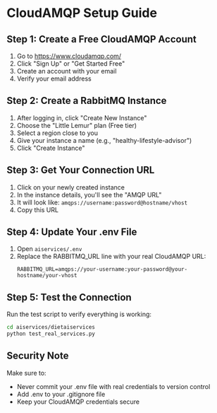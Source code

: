 # CloudAMQP Setup Guide

## Step 1: Create a Free CloudAMQP Account

1. Go to https://www.cloudamqp.com/
2. Click "Sign Up" or "Get Started Free"
3. Create an account with your email
4. Verify your email address

## Step 2: Create a RabbitMQ Instance

1. After logging in, click "Create New Instance"
2. Choose the "Little Lemur" plan (Free tier)
3. Select a region close to you
4. Give your instance a name (e.g., "healthy-lifestyle-advisor")
5. Click "Create Instance"

## Step 3: Get Your Connection URL

1. Click on your newly created instance
2. In the instance details, you'll see the "AMQP URL"
3. It will look like: `amqps://username:password@hostname/vhost`
4. Copy this URL

## Step 4: Update Your .env File

1. Open `aiservices/.env`
2. Replace the RABBITMQ_URL line with your real CloudAMQP URL:
   ```
   RABBITMQ_URL=amqps://your-username:your-password@your-hostname/your-vhost
   ```

## Step 5: Test the Connection

Run the test script to verify everything is working:
```bash
cd aiservices/dietaiservices
python test_real_services.py
```

## Security Note

Make sure to:
- Never commit your .env file with real credentials to version control
- Add .env to your .gitignore file
- Keep your CloudAMQP credentials secure